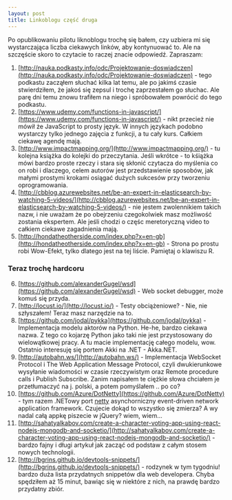 ```yaml
---
layout: post
title: Linkoblogu część druga
---
```


Po opublikowaniu pilotu liknoblogu trochę się bałem, czy uzbiera mi się wystarczająca liczba ciekawych linków, aby kontynuować to. Ale na szczęście skoro to czytacie to raczej znacie odpowiedź. Zapraszam:

1. [http://nauka.podkasty.info/odc/Projektowanie-doswiadczen](http://nauka.podkasty.info/odc/Projektowanie-doswiadczen) - tego podkastu zacząłem słuchać kilka lat temu, ale po jakimś czasie stwierdziłem, że jakoś się zepsul i trochę zaprzestałem go słuchac. Ale parę dni temu znowu trafiłem na niego i spróbowałem powrócić do tego podkastu.
2. [https://www.udemy.com/functions-in-javascript/](https://www.udemy.com/functions-in-javascript/) - nikt przecież nie mówił że JavaScript to prosty język. W innych językach podobno wystarczy tylko jednego zajęcia z funkcji, a tu cały kurs. Całkiem ciekawę agendę mają.
3. [http://www.impactmapping.org/](http://www.impactmapping.org/) - tu kolejna książka do kolejki do przeczytania. Jeśli wkrótce - to kśiążka mówi bardzo proste rzeczy i stara się skłonić czytacza do myślenia co on robi i dlaczego, celem autorów jest przedstawienie sposobów, jak małymi prostymi krokami osiągać dużych sukcesów przy tworzeniu oprogramowania.
4. [http://cbblog.azurewebsites.net/be-an-expert-in-elasticsearch-by-watching-5-videos/](http://cbblog.azurewebsites.net/be-an-expert-in-elasticsearch-by-watching-5-videos/) - nie jestem zwolennikiem takich nazw, i nie uważam że po obejrzeniu czegokolwiek masz możliwość zostania ekspertem. Ale jeśli chodzi o częśc meretoryczną video to całkiem ciekawe zagadnienia mają.
5. [http://hondatheotherside.com/index.php?x=en-gb](http://hondatheotherside.com/index.php?x=en-gb) - Strona po prostu robi Wow-Efekt, tylko dlatego jest na tej liście. Pamiętaj o klawiszu R.

### Teraz trochę hardcoru

6. [https://github.com/alexanderGugel/wsd](https://github.com/alexanderGugel/wsd) - Web socket debugger, może komuś się przyda.
7. [http://locust.io/](http://locust.io/) - Testy obciążeniowe? - Nie, nie szłyszałem! Teraz masz narzędzie na to.
8. [https://github.com/jodal/pykka](https://github.com/jodal/pykka) - Implementacja modelu aktorów na Python. He-he, bardzo ciekawa nazwa. Z tego co kojarzę Python jako taki nie jest przystosowany do wielowątkowej pracy. A tu macie implementację całego modelu, wow. Ostatnio interesuję się portem Akki na .NET - Akka.NET.
9. [http://autobahn.ws/](http://autobahn.ws/) - Implementacja WebSocket Protocol i The Web Application Message Protocol, czyli dwukierunkowe wysyłanie wiadomości w czasie rzeczywistym oraz Remote procedure calls i Publish Subscribe.  Zanim napisałem te ciężkie słowa chciałem je przetłumaczyć na j. polski, a potem pomyślałem .. po co?
10. [https://github.com/Azure/DotNetty](https://github.com/Azure/DotNetty) - tym razem .NETowy port [netty](http://netty.io/) asynchorniczny event-driven network application framework. Czujecie dokąd to wszystko się zmierza? A wy nadal całą appkę piszecie w jQuery? wiem, wiem...
11. [http://sahatyalkabov.com/create-a-character-voting-app-using-react-nodejs-mongodb-and-socketio/](http://sahatyalkabov.com/create-a-character-voting-app-using-react-nodejs-mongodb-and-socketio/) - bardzo fajny i długi artykuł jak zacząć od podstaw z całym stosem nowych technologii.
12. [http://bgrins.github.io/devtools-snippets/](http://bgrins.github.io/devtools-snippets/) - rodzynek w tym tygodniu!  bardzo duża lista przydatnych snippetów dla web developera. Chyba spędziłem aż 15 minut, bawiąc się w niektóre z nich, na prawdę bardzo przydatny zbiór.
